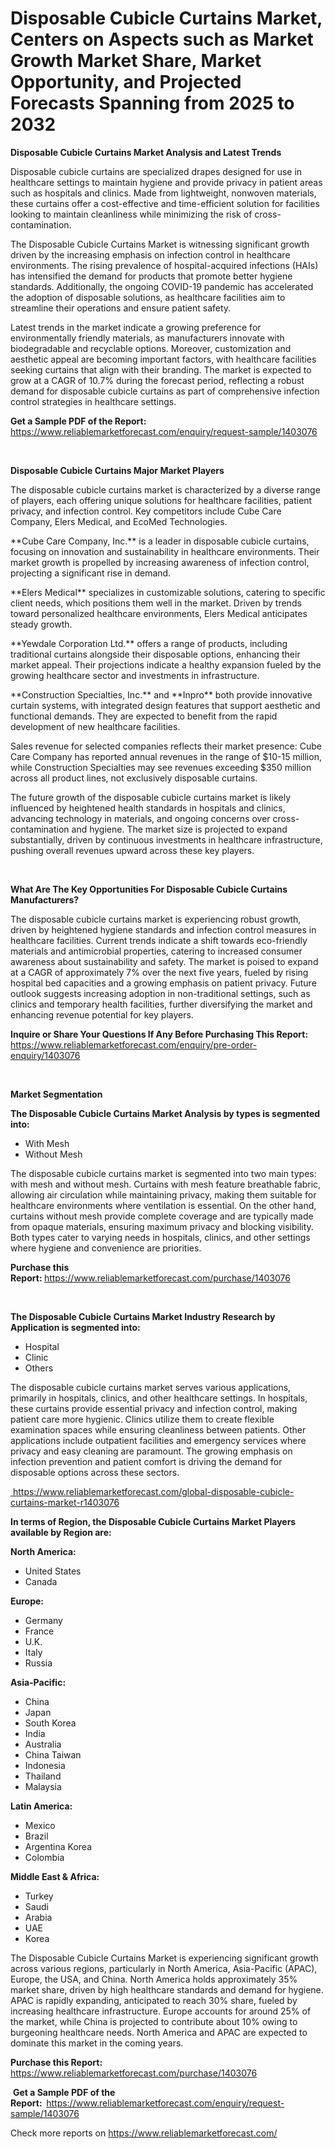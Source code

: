 <p><h1>Disposable Cubicle Curtains Market, Centers on Aspects such as Market Growth Market Share, Market Opportunity, and Projected Forecasts Spanning from 2025 to 2032</h1></p><p><strong>Disposable Cubicle Curtains Market Analysis and Latest Trends</strong></p>
<p><p>Disposable cubicle curtains are specialized drapes designed for use in healthcare settings to maintain hygiene and provide privacy in patient areas such as hospitals and clinics. Made from lightweight, nonwoven materials, these curtains offer a cost-effective and time-efficient solution for facilities looking to maintain cleanliness while minimizing the risk of cross-contamination.</p><p>The Disposable Cubicle Curtains Market is witnessing significant growth driven by the increasing emphasis on infection control in healthcare environments. The rising prevalence of hospital-acquired infections (HAIs) has intensified the demand for products that promote better hygiene standards. Additionally, the ongoing COVID-19 pandemic has accelerated the adoption of disposable solutions, as healthcare facilities aim to streamline their operations and ensure patient safety.</p><p>Latest trends in the market indicate a growing preference for environmentally friendly materials, as manufacturers innovate with biodegradable and recyclable options. Moreover, customization and aesthetic appeal are becoming important factors, with healthcare facilities seeking curtains that align with their branding. The market is expected to grow at a CAGR of 10.7% during the forecast period, reflecting a robust demand for disposable cubicle curtains as part of comprehensive infection control strategies in healthcare settings.</p></p>
<p><strong>Get a Sample PDF of the Report:&nbsp;</strong> <a href="https://www.reliablemarketforecast.com/enquiry/request-sample/1403076?utm_campaign=2015&utm_medium=2&utm_source=Github&utm_content=ia&utm_term=12012025&utm_id=disposable-cubicle-curtains">https://www.reliablemarketforecast.com/enquiry/request-sample/1403076</a></p>
<p>&nbsp;</p>
<p><strong>Disposable Cubicle Curtains Major Market Players</strong></p>
<p><p>The disposable cubicle curtains market is characterized by a diverse range of players, each offering unique solutions for healthcare facilities, patient privacy, and infection control. Key competitors include Cube Care Company, Elers Medical, and EcoMed Technologies.</p><p>**Cube Care Company, Inc.** is a leader in disposable cubicle curtains, focusing on innovation and sustainability in healthcare environments. Their market growth is propelled by increasing awareness of infection control, projecting a significant rise in demand.</p><p>**Elers Medical** specializes in customizable solutions, catering to specific client needs, which positions them well in the market. Driven by trends toward personalized healthcare environments, Elers Medical anticipates steady growth.</p><p>**Yewdale Corporation Ltd.** offers a range of products, including traditional curtains alongside their disposable options, enhancing their market appeal. Their projections indicate a healthy expansion fueled by the growing healthcare sector and investments in infrastructure.</p><p>**Construction Specialties, Inc.** and **Inpro** both provide innovative curtain systems, with integrated design features that support aesthetic and functional demands. They are expected to benefit from the rapid development of new healthcare facilities.</p><p>Sales revenue for selected companies reflects their market presence: Cube Care Company has reported annual revenues in the range of $10-15 million, while Construction Specialties may see revenues exceeding $350 million across all product lines, not exclusively disposable curtains.</p><p>The future growth of the disposable cubicle curtains market is likely influenced by heightened health standards in hospitals and clinics, advancing technology in materials, and ongoing concerns over cross-contamination and hygiene. The market size is projected to expand substantially, driven by continuous investments in healthcare infrastructure, pushing overall revenues upward across these key players.</p></p>
<p>&nbsp;</p>
<p><strong>What Are The Key Opportunities For Disposable Cubicle Curtains Manufacturers?</strong></p>
<p><p>The disposable cubicle curtains market is experiencing robust growth, driven by heightened hygiene standards and infection control measures in healthcare facilities. Current trends indicate a shift towards eco-friendly materials and antimicrobial properties, catering to increased consumer awareness about sustainability and safety. The market is poised to expand at a CAGR of approximately 7% over the next five years, fueled by rising hospital bed capacities and a growing emphasis on patient privacy. Future outlook suggests increasing adoption in non-traditional settings, such as clinics and temporary health facilities, further diversifying the market and enhancing revenue potential for key players.</p></p>
<p><strong>Inquire or Share Your Questions If Any Before Purchasing This Report:</strong> <a href="https://www.reliablemarketforecast.com/enquiry/pre-order-enquiry/1403076?utm_campaign=2015&utm_medium=2&utm_source=Github&utm_content=ia&utm_term=12012025&utm_id=disposable-cubicle-curtains">https://www.reliablemarketforecast.com/enquiry/pre-order-enquiry/1403076</a></p>
<p>&nbsp;</p>
<p><strong>Market Segmentation</strong></p>
<p><strong>The Disposable Cubicle Curtains Market Analysis by types is segmented into:</strong></p>
<p><ul><li>With Mesh</li><li>Without Mesh</li></ul></p>
<p><p>The disposable cubicle curtains market is segmented into two main types: with mesh and without mesh. Curtains with mesh feature breathable fabric, allowing air circulation while maintaining privacy, making them suitable for healthcare environments where ventilation is essential. On the other hand, curtains without mesh provide complete coverage and are typically made from opaque materials, ensuring maximum privacy and blocking visibility. Both types cater to varying needs in hospitals, clinics, and other settings where hygiene and convenience are priorities.</p></p>
<p><strong>Purchase this Report:&nbsp;</strong><a href="https://www.reliablemarketforecast.com/purchase/1403076?utm_campaign=2015&utm_medium=2&utm_source=Github&utm_content=ia&utm_term=12012025&utm_id=disposable-cubicle-curtains">https://www.reliablemarketforecast.com/purchase/1403076</a></p>
<p>&nbsp;</p>
<p><strong>The Disposable Cubicle Curtains Market Industry Research by Application is segmented into:</strong></p>
<p><ul><li>Hospital</li><li>Clinic</li><li>Others</li></ul></p>
<p><p>The disposable cubicle curtains market serves various applications, primarily in hospitals, clinics, and other healthcare settings. In hospitals, these curtains provide essential privacy and infection control, making patient care more hygienic. Clinics utilize them to create flexible examination spaces while ensuring cleanliness between patients. Other applications include outpatient facilities and emergency services where privacy and easy cleaning are paramount. The growing emphasis on infection prevention and patient comfort is driving the demand for disposable options across these sectors.</p></p>
<p><a href="https://www.reliablemarketforecast.com/global-disposable-cubicle-curtains-market-r1403076?utm_campaign=2015&utm_medium=2&utm_source=Github&utm_content=ia&utm_term=12012025&utm_id=disposable-cubicle-curtains">&nbsp;https://www.reliablemarketforecast.com/global-disposable-cubicle-curtains-market-r1403076</a></p>
<p><strong>In terms of Region, the Disposable Cubicle Curtains Market Players available by Region are:</strong></p>
<p>
    <p> <strong> North America: </strong>
        <ul>
            <li>United States</li>
            <li>Canada</li>
        </ul>
        </p> 
    <p> <strong> Europe: </strong>
        <ul>
            <li>Germany</li>
            <li>France</li>
            <li>U.K.</li>
            <li>Italy</li>
            <li>Russia</li>
        </ul>
        </p> 
    <p> <strong> Asia-Pacific: </strong>
        <ul>
            <li>China</li>
            <li>Japan</li>
            <li>South Korea</li>
            <li>India</li>
            <li>Australia</li>
            <li>China Taiwan</li>
            <li>Indonesia</li>
            <li>Thailand</li>
            <li>Malaysia</li>
        </ul>
        </p> 
    <p> <strong> Latin America: </strong>
        <ul>
            <li>Mexico</li>
            <li>Brazil</li>
            <li>Argentina Korea</li>
            <li>Colombia</li>
        </ul>
        </p> 
    <p> <strong> Middle East & Africa: </strong>
        <ul>
            <li>Turkey</li>
            <li>Saudi</li>
            <li>Arabia</li>
            <li>UAE</li>
            <li>Korea</li>
        </ul>
    </p>
    </p>
<p><p>The Disposable Cubicle Curtains Market is experiencing significant growth across various regions, particularly in North America, Asia-Pacific (APAC), Europe, the USA, and China. North America holds approximately 35% market share, driven by high healthcare standards and demand for hygiene. APAC is rapidly expanding, anticipated to reach 30% share, fueled by increasing healthcare infrastructure. Europe accounts for around 25% of the market, while China is projected to contribute about 10% owing to burgeoning healthcare needs. North America and APAC are expected to dominate this market in the coming years.</p></p>
<p><strong>Purchase this Report: </strong><a href="https://www.reliablemarketforecast.com/purchase/1403076?utm_campaign=2015&utm_medium=2&utm_source=Github&utm_content=ia&utm_term=12012025&utm_id=disposable-cubicle-curtains">https://www.reliablemarketforecast.com/purchase/1403076</a></p>
<p>&nbsp;<strong>Get a Sample PDF of the Report:&nbsp;&nbsp;</strong><a href="https://www.reliablemarketforecast.com/enquiry/request-sample/1403076?utm_campaign=2015&utm_medium=2&utm_source=Github&utm_content=ia&utm_term=12012025&utm_id=disposable-cubicle-curtains">https://www.reliablemarketforecast.com/enquiry/request-sample/1403076</a></p>
<p><strong></strong></p>
<p>Check more reports on <a href="https://www.reliablemarketforecast.com/?utm_campaign=2015&utm_medium=2&utm_source=Github&utm_content=ia&utm_term=12012025&utm_id=disposable-cubicle-curtains">https://www.reliablemarketforecast.com/</a></p>